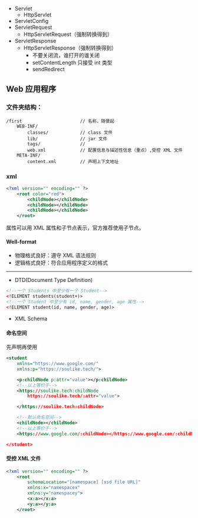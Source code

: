 * Servlet
    * HttpServlet
* ServletConfig
* ServletRequest
    * HttpServletRequest（强制转换得到）
* ServletResponse
    * HttpServletResponse（强制转换得到）
        * 不要关闭流，谁打开的谁关闭
        * setContentLength 只接受 int 类型
        * sendRedirect

## Web 应用程序

### 文件夹结构：

```
/first                      // 名称，随便起
    WEB-INF/
        classes/            // class 文件
        lib/                // jar 文件
        tags/               //
        web.xml             // 配置信息与描述性信息（重点）,受控 XML 文件
    META-INF/
        content.xml         // 声明上下文地址
```

### xml
```xml
<?xml version="" encoding="" ?>
    <root color="red">
        <childNode></childNode>
        <childNode></childNode>
        <childNode></childNode>
    </root>
```
属性可以用 XML 属性和子节点表示，官方推荐使用子节点。

#### Well-format
* 物理格式良好：遵守 XML 语法规则
* 逻辑格式良好：符合应用程序定义的格式
---
* DTD(Document Type Definition)
```xml
<!--一个 Students 中至少有一个 Student-->
<!ELEMENT students(student+)>
<!--一个 Student 中至少有 id, name, gender, age 属性-->
<!ELEMENT student(id, name, gender, age)>
```
* XML Schema

#### 命名空间
先声明再使用
```xml
<student 
    xmlns="https://www.google.com/"
    xmlns:p="https://soulike.tech/">

    <p:childNode p:attr="value"></p:childNode>
    <!--以上等价于-->
    <https://soulike.tech:childNode
        https://soulike.tech/:attr="value">

    </https://soulike.tech:childNode>

    <!--默认命名空间-->
    <childNode></childNode>
    <!--以上等价于-->
    <https://www.google.com/:childNode></https://www.google.com/:childNode>

</student>
```

#### 受控 XML 文件
```xml
<?xml version="" encoding="" ?>
    <root 
        schemaLocation="[namespace] [xsd file URL]"
        xmlns:x="namespacex"
        xmlns:y="namespacey">
        <x:a></x:a>
        <y:a></y:a>
    </root>
```